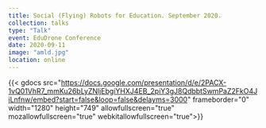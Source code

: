 ```yaml
---
title: Social (Flying) Robots for Education. September 2020.
collection: talks
type: "Talk"
event: EduDrone Conference 
date: 2020-09-11
image: "amld.jpg"
location: online
---
```



{{< gdocs  src="https://docs.google.com/presentation/d/e/2PACX-1vQ01VhR7_mmKu26bLyZNljEbgiYHXJ4EB_2piY3gJ8QdbbtSwmPaZ2FkO4JiLnfnw/embed?start=false&loop=false&delayms=3000" frameborder="0" width="1280" height="749" allowfullscreen="true" mozallowfullscreen="true" webkitallowfullscreen="true">}}